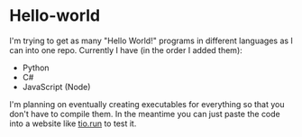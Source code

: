 # Hello-world
I'm trying to get as many "Hello World!" programs in different languages as I can into one repo. Currently I have (in the order I added them):
+ Python
+ C#
+ JavaScript (Node)

I'm planning on eventually creating executables for everything so that you don't have to compile them. In the meantime you can just paste the code into a website like [tio.run](https://tio.run) to test it.
